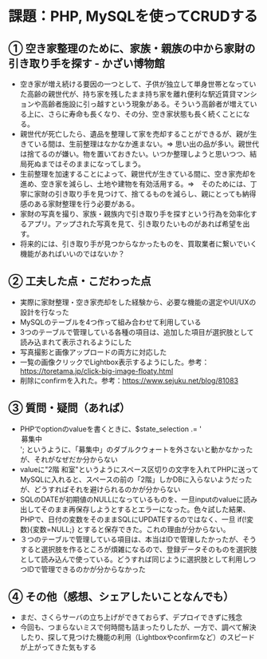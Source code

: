 # 課題：PHP, MySQLを使ってCRUDする

## ① 空き家整理のために、家族・親族の中から家財の引き取り手を探す - かざい博物館
- 空き家が増え続ける要因の一つとして、子供が独立して単身世帯となっていた高齢の親世代が、持ち家を残したまま持ち家を離れ便利な駅近賃貸マンションや高齢者施設に引っ越すという現象がある。そういう高齢者が増えている上に、さらに寿命も長くなり、その分、空き家状態も長く続くことになる。
- 親世代が死亡したら、遺品を整理して家を売却することができるが、親が生きている間は、生前整理はなかなか進まない。⇒ 思い出の品が多い。親世代は捨てるのが嫌い。物を置いておきたい。いつか整理しようと思いつつ、結局死ぬまではそのままになってしまう。
- 生前整理を加速することによって、親世代が生きている間に、空き家売却を進め、空き家を減らし、土地や建物を有効活用する。⇒　そのためには、丁寧に家財の引き取り手を見つけて、捨てるものを減らし、親にとっても納得感のある家財整理を行う必要がある。
- 家財の写真を撮り、家族・親族内で引き取り手を探すという行為を効率化するアプリ。アップされた写真を見て、引き取りたいものがあれば希望を出す。
- 将来的には、引き取り手が見つからなかったものを、買取業者に繋いでいく機能があればいいのではないか？

## ② 工夫した点・こだわった点
- 実際に家財整理・空き家売却をした経験から、必要な機能の選定やUI/UXの設計を行なった
- MySQLのテーブルを4つ作って組み合わせて利用している
- 3つのテーブルで管理している各種の項目は、追加した項目が選択肢として読み込まれて表示されるようにした
- 写真撮影と画像アップロードの両方に対応した
- 一覧の画像クリックでLightbox表示するようにした。参考：https://toretama.jp/click-big-image-floaty.html
- 削除にconfirmを入れた。参考：https://www.sejuku.net/blog/81083

## ③ 質問・疑問（あれば）
- PHPでoptionのvalueを書くときに、$state_selection .= '<option value=募集中 selected>募集中</option>'; というように、「募集中」のダブルクウォートを外さないと動かなかったが、それがなぜだか分からない
- valueに"2階 和室"というようにスペース区切りの文字を入れてPHPに送ってMySQLに入れると、スペースの前の「2階」しかDBに入らないようだったが、どうすればそれを避けられるのかが分からない
- SQLのDATEが初期値のNULLになっているものを、一旦inputのvalueに読み出してそのまま再保存しようとするとエラーになった。色々試した結果、PHPで、日付の変数をそのままSQLにUPDATEするのではなく、一旦 if(!変数){変数=NULL;} とすると保存できた。これの理由が分からない。
- ３つのテーブルで管理している項目は、本当はIDで管理したかったが、そうすると選択肢を作るところが煩雑になるので、登録データそのものを選択肢として読み込んで使っている。どうすれば同じように選択肢として利用しつつIDで管理できるのかが分からなかった
  
## ④ その他（感想、シェアしたいことなんでも）
- まだ、さくらサーバの立ち上げができておらず、デプロイできずに残念
- 今回も、つまらないミスで何時間も詰まったりしたが、一方で、調べて解決したり、探して見つけた機能の利用（Lightboxやconfirmなど）のスピードが上がってきた気もする
